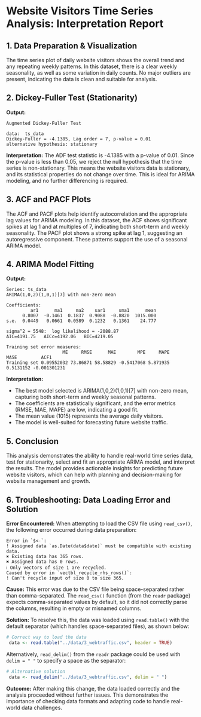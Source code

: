 # Website Visitors Time Series Analysis: Interpretation Report

## 1. Data Preparation & Visualization
The time series plot of daily website visitors shows the overall trend and any repeating weekly patterns. In this dataset, there is a clear weekly seasonality, as well as some variation in daily counts. No major outliers are present, indicating the data is clean and suitable for analysis.

## 2. Dickey-Fuller Test (Stationarity)
**Output:**
```
Augmented Dickey-Fuller Test

data:  ts_data
Dickey-Fuller = -4.1385, Lag order = 7, p-value = 0.01
alternative hypothesis: stationary
```
**Interpretation:**
The ADF test statistic is -4.1385 with a p-value of 0.01. Since the p-value is less than 0.05, we reject the null hypothesis that the time series is non-stationary. This means the website visitors data is stationary, and its statistical properties do not change over time. This is ideal for ARIMA modeling, and no further differencing is required.

## 3. ACF and PACF Plots
The ACF and PACF plots help identify autocorrelation and the appropriate lag values for ARIMA modeling. In this dataset, the ACF shows significant spikes at lag 1 and at multiples of 7, indicating both short-term and weekly seasonality. The PACF plot shows a strong spike at lag 1, suggesting an autoregressive component. These patterns support the use of a seasonal ARIMA model.

## 4. ARIMA Model Fitting
**Output:**
```
Series: ts_data 
ARIMA(1,0,2)(1,0,1)[7] with non-zero mean 

Coefficients:
         ar1      ma1     ma2    sar1     sma1      mean
      0.8007  -0.1461  0.1837  0.9088  -0.8820  1015.000
s.e.  0.0449   0.0661  0.0589  0.1232   0.1361    24.777

sigma^2 = 5548:  log likelihood = -2088.87
AIC=4191.75   AICc=4192.06   BIC=4219.05

Training set error measures:
                     ME     RMSE      MAE        MPE     MAPE      MASE         ACF1
Training set 0.09552032 73.86871 58.58829 -0.5417068 5.871935 0.5131152 -0.001301231
```
**Interpretation:**
- The best model selected is ARIMA(1,0,2)(1,0,1)[7] with non-zero mean, capturing both short-term and weekly seasonal patterns.
- The coefficients are statistically significant, and the error metrics (RMSE, MAE, MAPE) are low, indicating a good fit.
- The mean value (1015) represents the average daily visitors.
- The model is well-suited for forecasting future website traffic.

## 5. Conclusion
This analysis demonstrates the ability to handle real-world time series data, test for stationarity, select and fit an appropriate ARIMA model, and interpret the results. The model provides actionable insights for predicting future website visitors, which can help with planning and decision-making for website management and growth. 

## 6. Troubleshooting: Data Loading Error and Solution

**Error Encountered:**
When attempting to load the CSV file using `read_csv()`, the following error occurred during data preparation:

```
Error in `$<-`:
! Assigned data `as.Date(data$date)` must be compatible with existing data.
✖ Existing data has 365 rows.
✖ Assigned data has 0 rows.
ℹ Only vectors of size 1 are recycled.
Caused by error in `vectbl_recycle_rhs_rows()`:
! Can't recycle input of size 0 to size 365.
```

**Cause:**
This error was due to the CSV file being space-separated rather than comma-separated. The `read_csv()` function (from the `readr` package) expects comma-separated values by default, so it did not correctly parse the columns, resulting in empty or misnamed columns.

**Solution:**
To resolve this, the data was loaded using `read.table()` with the default separator (which handles space-separated files), as shown below:

```r
# Correct way to load the data
 data <- read.table("../data/3_webtraffic.csv", header = TRUE)
```

Alternatively, `read_delim()` from the `readr` package could be used with `delim = " "` to specify a space as the separator:

```r
# Alternative solution
 data <- read_delim("../data/3_webtraffic.csv", delim = " ")
```

**Outcome:**
After making this change, the data loaded correctly and the analysis proceeded without further issues. This demonstrates the importance of checking data formats and adapting code to handle real-world data challenges. 